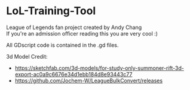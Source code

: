 # LoL-Training-Tool
League of Legends fan project created by Andy Chang\
If you're an admission officer reading this you are very cool :) 


All GDscript code is contained in the .gd files.

3d Model Credit:
- https://sketchfab.com/3d-models/for-study-only-summoner-rift-3d-export-ac0a9c6676e34d1ebb184d8e93443c77
- https://github.com/Jochem-W/LeagueBulkConvert/releases
